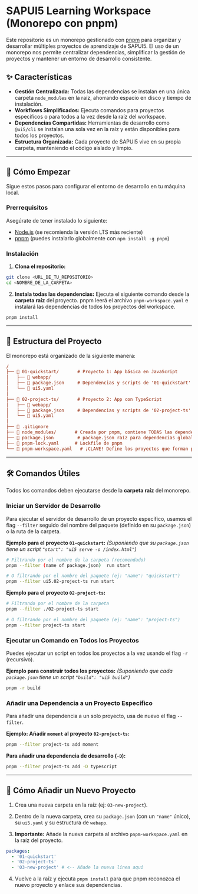 # SAPUI5 Learning Workspace (Monorepo con pnpm)

Este repositorio es un monorepo gestionado con [pnpm](https://pnpm.io/) para organizar y desarrollar múltiples proyectos de aprendizaje de SAPUI5. El uso de un monorepo nos permite centralizar dependencias, simplificar la gestión de proyectos y mantener un entorno de desarrollo consistente.

## ✨ Características

- __Gestión Centralizada:__ Todas las dependencias se instalan en una única carpeta `node_modules` en la raíz, ahorrando espacio en disco y tiempo de instalación.
- **Workflows Simplificados:** Ejecuta comandos para proyectos específicos o para todos a la vez desde la raíz del workspace.
- **Dependencias Compartidas:** Herramientas de desarrollo como `@ui5/cli` se instalan una sola vez en la raíz y están disponibles para todos los proyectos.
- **Estructura Organizada:** Cada proyecto de SAPUI5 vive en su propia carpeta, manteniendo el código aislado y limpio.

---

## 🚀 Cómo Empezar

Sigue estos pasos para configurar el entorno de desarrollo en tu máquina local.

### Prerrequisitos

Asegúrate de tener instalado lo siguiente:

- [Node.js](https://nodejs.org/) (se recomienda la versión LTS más reciente)
- [pnpm](https://pnpm.io/installation) (puedes instalarlo globalmente con `npm install -g pnpm`)

### Instalación

1. **Clona el repositorio:**

```bash
git clone <URL_DE_TU_REPOSITORIO>
cd <NOMBRE_DE_LA_CARPETA>

```

2. **Instala todas las dependencias:**
Ejecuta el siguiente comando desde la **carpeta raíz** del proyecto. pnpm leerá el archivo `pnpm-workspace.yaml` e instalará las dependencias de todos los proyectos del workspace.

```bash
pnpm install

```

---

## 📂 Estructura del Proyecto

El monorepo está organizado de la siguiente manera:

```ini
/
├── 📁 01-quickstart/       # Proyecto 1: App básica en JavaScript
│   ├── 📁 webapp/
│   ├── 📄 package.json     # Dependencias y scripts de '01-quickstart'
│   └── 📄 ui5.yaml
│
├── 📁 02-project-ts/       # Proyecto 2: App con TypeScript
│   ├── 📁 webapp/
│   ├── 📄 package.json     # Dependencias y scripts de '02-project-ts'
│   └── 📄 ui5.yaml
│
├── 📄 .gitignore
├── 📄 node_modules/       # Creada por pnpm, contiene TODAS las dependencias
├── 📄 package.json         # package.json raíz para dependencias globales (ej: @ui5/cli)
├── 📄 pnpm-lock.yaml      # Lockfile de pnpm
└── 📄 pnpm-workspace.yaml   # ¡CLAVE! Define los proyectos que forman parte del workspace

```

---

## 🛠️ Comandos Útiles

Todos los comandos deben ejecutarse desde la **carpeta raíz** del monorepo.

### Iniciar un Servidor de Desarrollo

Para ejecutar el servidor de desarrollo de un proyecto específico, usamos el flag `--filter` seguido del nombre del paquete (definido en su `package.json`) o la ruta de la carpeta.

**Ejemplo para el proyecto `01-quickstart`:**
*(Suponiendo que su `package.json` tiene un script `"start": "ui5 serve -o /index.html"`)*

```bash
# Filtrando por el nombre de la carpeta (recomendado)
pnpm --filter (name of package.json)  run start

# O filtrando por el nombre del paquete (ej: "name": "quickstart")
pnpm --filter ui5.02-project-ts run start

```

**Ejemplo para el proyecto `02-project-ts`:**

```bash
# Filtrando por el nombre de la carpeta
pnpm --filter ./02-project-ts start

# O filtrando por el nombre del paquete (ej: "name": "project-ts")
pnpm --filter project-ts start

```

### Ejecutar un Comando en Todos los Proyectos

Puedes ejecutar un script en todos los proyectos a la vez usando el flag `-r` (recursivo).

**Ejemplo para construir todos los proyectos:**
*(Suponiendo que cada `package.json` tiene un script `"build": "ui5 build"`)*

```bash
pnpm -r build

```

### Añadir una Dependencia a un Proyecto Específico

Para añadir una dependencia a un solo proyecto, usa de nuevo el flag `--filter`.

**Ejemplo: Añadir `moment` al proyecto `02-project-ts`:**

```bash
pnpm --filter project-ts add moment

```

**Para añadir una dependencia de desarrollo (`-D`):**

```bash
pnpm --filter project-ts add -D typescript

```

---

## 🌱 Cómo Añadir un Nuevo Proyecto

1. Crea una nueva carpeta en la raíz (ej: `03-new-project`).

2. Dentro de la nueva carpeta, crea su `package.json` (con un `"name"` único), su `ui5.yaml` y su estructura de `webapp`.

3. **Importante:** Añade la nueva carpeta al archivo `pnpm-workspace.yaml` en la raíz del proyecto.

```yaml
packages:
  - '01-quickstart'
  - '02-project-ts'
  - '03-new-project' # <-- Añade la nueva línea aquí

```

4. Vuelve a la raíz y ejecuta `pnpm install` para que pnpm reconozca el nuevo proyecto y enlace sus dependencias.